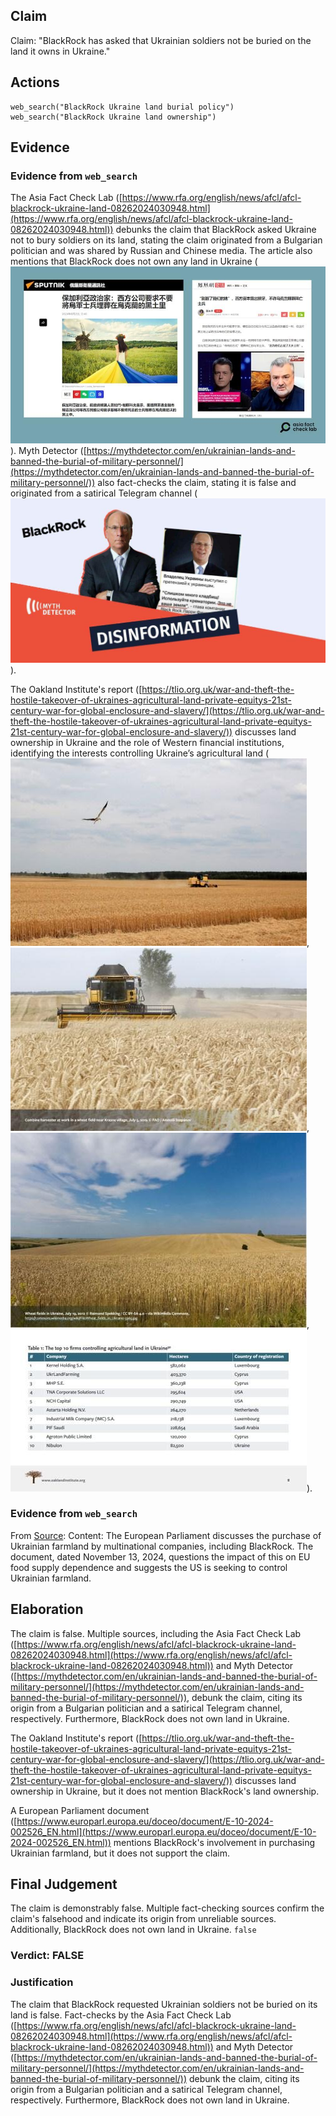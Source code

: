 ## Claim
Claim: "BlackRock has asked that Ukrainian soldiers not be buried on the land it owns in Ukraine."

## Actions
```
web_search("BlackRock Ukraine land burial policy")
web_search("BlackRock Ukraine land ownership")
```

## Evidence
### Evidence from `web_search`
The Asia Fact Check Lab ([https://www.rfa.org/english/news/afcl/afcl-blackrock-ukraine-land-08262024030948.html](https://www.rfa.org/english/news/afcl/afcl-blackrock-ukraine-land-08262024030948.html)) debunks the claim that BlackRock asked Ukraine not to bury soldiers on its land, stating the claim originated from a Bulgarian politician and was shared by Russian and Chinese media. The article also mentions that BlackRock does not own any land in Ukraine (![image 2869](media/2025-08-21_17-08-1755796090-545128.jpg)). Myth Detector ([https://mythdetector.com/en/ukrainian-lands-and-banned-the-burial-of-military-personnel/](https://mythdetector.com/en/ukrainian-lands-and-banned-the-burial-of-military-personnel/)) also fact-checks the claim, stating it is false and originated from a satirical Telegram channel (![image 2875](media/2025-08-21_17-09-1755796151-375285.jpg)).

The Oakland Institute's report ([https://tlio.org.uk/war-and-theft-the-hostile-takeover-of-ukraines-agricultural-land-private-equitys-21st-century-war-for-global-enclosure-and-slavery/](https://tlio.org.uk/war-and-theft-the-hostile-takeover-of-ukraines-agricultural-land-private-equitys-21st-century-war-for-global-enclosure-and-slavery/)) discusses land ownership in Ukraine and the role of Western financial institutions, identifying the interests controlling Ukraine’s agricultural land (![image 2885](media/2025-08-21_17-10-1755796239-717476.jpg), ![image 2886](media/2025-08-21_17-10-1755796240-052500.jpg), ![image 2887](media/2025-08-21_17-10-1755796240-414404.jpg), ![image 2888](media/2025-08-21_17-10-1755796240-592731.jpg)).


### Evidence from `web_search`
From [Source](https://www.europarl.europa.eu/doceo/document/E-10-2024-002526_EN.html): 
Content: The European Parliament discusses the purchase of Ukrainian farmland by multinational companies, including BlackRock. The document, dated November 13, 2024, questions the impact of this on EU food supply dependence and suggests the US is seeking to control Ukrainian farmland.


## Elaboration
The claim is false. Multiple sources, including the Asia Fact Check Lab ([https://www.rfa.org/english/news/afcl/afcl-blackrock-ukraine-land-08262024030948.html](https://www.rfa.org/english/news/afcl/afcl-blackrock-ukraine-land-08262024030948.html)) and Myth Detector ([https://mythdetector.com/en/ukrainian-lands-and-banned-the-burial-of-military-personnel/](https://mythdetector.com/en/ukrainian-lands-and-banned-the-burial-of-military-personnel/)), debunk the claim, citing its origin from a Bulgarian politician and a satirical Telegram channel, respectively. Furthermore, BlackRock does not own land in Ukraine.

The Oakland Institute's report ([https://tlio.org.uk/war-and-theft-the-hostile-takeover-of-ukraines-agricultural-land-private-equitys-21st-century-war-for-global-enclosure-and-slavery/](https://tlio.org.uk/war-and-theft-the-hostile-takeover-of-ukraines-agricultural-land-private-equitys-21st-century-war-for-global-enclosure-and-slavery/)) discusses land ownership in Ukraine, but it does not mention BlackRock's land ownership.

A European Parliament document ([https://www.europarl.europa.eu/doceo/document/E-10-2024-002526_EN.html](https://www.europarl.europa.eu/doceo/document/E-10-2024-002526_EN.html)) mentions BlackRock's involvement in purchasing Ukrainian farmland, but it does not support the claim.


## Final Judgement
The claim is demonstrably false. Multiple fact-checking sources confirm the claim's falsehood and indicate its origin from unreliable sources. Additionally, BlackRock does not own land in Ukraine. `false`

### Verdict: FALSE

### Justification
The claim that BlackRock requested Ukrainian soldiers not be buried on its land is false. Fact-checks by the Asia Fact Check Lab ([https://www.rfa.org/english/news/afcl/afcl-blackrock-ukraine-land-08262024030948.html](https://www.rfa.org/english/news/afcl/afcl-blackrock-ukraine-land-08262024030948.html)) and Myth Detector ([https://mythdetector.com/en/ukrainian-lands-and-banned-the-burial-of-military-personnel/](https://mythdetector.com/en/ukrainian-lands-and-banned-the-burial-of-military-personnel/)) debunk the claim, citing its origin from a Bulgarian politician and a satirical Telegram channel, respectively. Furthermore, BlackRock does not own land in Ukraine.
